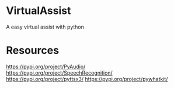 # VirtualAssist
A easy virtual assist with python

# Resources
https://pypi.org/project/PyAudio/
https://pypi.org/project/SpeechRecognition/
https://pypi.org/project/pyttsx3/
https://pypi.org/project/pywhatkit/
